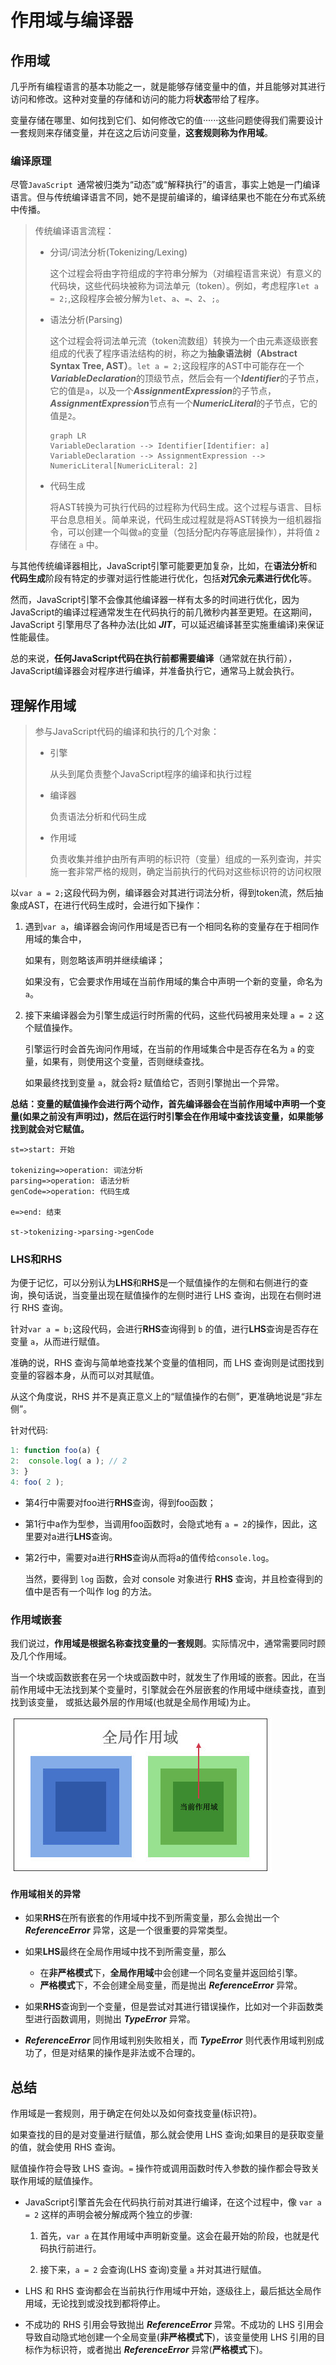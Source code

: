 # 作用域与编译器

## 作用域

几乎所有编程语言的基本功能之一，就是能够存储变量中的值，并且能够对其进行访问和修改。这种对变量的存储和访问的能力将**状态**带给了程序。

变量存储在哪里、如何找到它们、如何修改它的值······这些问题使得我们需要设计一套规则来存储变量，并在这之后访问变量，**这套规则称为作用域**。

### 编译原理

尽管```JavaScript ```通常被归类为“动态”或“解释执行”的语言，事实上她是一门编译语言。但与传统编译语言不同，她不是提前编译的，编译结果也不能在分布式系统中传播。

> 传统编译语言流程：
>
> * 分词/词法分析(Tokenizing/Lexing)
>
>   这个过程会将由字符组成的字符串分解为（对编程语言来说）有意义的代码块，这些代码块被称为词法单元（token）。例如，考虑程序```let a = 2;```,这段程序会被分解为```let```、```a```、```=```、```2```、```;```。
>
> * 语法分析(Parsing)
>
>   这个过程会将词法单元流（token流数组）转换为一个由元素逐级嵌套组成的代表了程序语法结构的树，称之为**抽象语法树（Abstract Syntax Tree, AST）**。```let a = 2;```这段程序的AST中可能存在一个***VariableDeclaration***的顶级节点，然后会有一个***Identifier***的子节点，它的值是```a```，以及一个***AssignmentExpression***的子节点，***AssignmentExpression***节点有一个***NumericLiteral***的子节点，它的值是```2```。
>
>   ```mermaid
>   graph LR
>   VariableDeclaration --> Identifier[Identifier: a]
>   VariableDeclaration --> AssignmentExpression --> NumericLiteral[NumericLiteral: 2]
>   ```
>
>
>
> * 代码生成
>
>   将AST转换为可执行代码的过程称为代码生成。这个过程与语言、目标平台息息相关。简单来说，代码生成过程就是将AST转换为一组机器指令，可以创建一个叫做```a```的变量（包括分配内存等底层操作），并将值 `2` 存储在 `a` 中。

与其他传统编译器相比，JavaScript引擎可能要更加复杂，比如，在**语法分析**和**代码生成**阶段有特定的步骤对运行性能进行优化，包括**对冗余元素进行优化**等。

然而，JavaScript引擎不会像其他编译器一样有太多的时间进行优化，因为JavaScript的编译过程通常发生在代码执行的前几微秒内甚至更短。在这期间，JavaScript 引擎用尽了各种办法(比如 ***JIT***，可以延迟编译甚至实施重编译)来保证性能最佳。

总的来说，**任何JavaScript代码在执行前都需要编译**（通常就在执行前），JavaScript编译器会对程序进行编译，并准备执行它，通常马上就会执行。

## 理解作用域

> 参与JavaScript代码的编译和执行的几个对象：
>
> * 引擎
>
>   从头到尾负责整个JavaScript程序的编译和执行过程
>
> * 编译器
>
>   负责语法分析和代码生成
>
> * 作用域
>
>   负责收集并维护由所有声明的标识符（变量）组成的一系列查询，并实施一套非常严格的规则，确定当前执行的代码对这些标识符的访问权限

以```var a = 2;```这段代码为例，编译器会对其进行词法分析，得到token流，然后抽象成AST，在进行代码生成时，会进行如下操作：

1. 遇到```var a```，编译器会询问作用域是否已有一个相同名称的变量存在于相同作用域的集合中，

   如果有，则忽略该声明并继续编译；

   如果没有，它会要求作用域在当前作用域的集合中声明一个新的变量，命名为 `a`。

2. 接下来编译器会为引擎生成运行时所需的代码，这些代码被用来处理 ```a = 2``` 这个赋值操作。

   引擎运行时会首先询问作用域，在当前的作用域集合中是否存在名为 `a` 的变量，如果有，则使用这个变量，否则继续查找。

   如果最终找到变量 `a`，就会将`2` 赋值给它，否则引擎抛出一个异常。

**总结：变量的赋值操作会进行两个动作，首先编译器会在当前作用域中声明一个变量(如果之前没有声明过)，然后在运行时引擎会在作用域中查找该变量，如果能够找到就会对它赋值。**

```flow
st=>start: 开始

tokenizing=>operation: 词法分析
parsing=>operation: 语法分析
genCode=>operation: 代码生成

e=>end: 结束

st->tokenizing->parsing->genCode
```



### LHS和RHS

为便于记忆，可以分别认为**LHS**和**RHS**是一个赋值操作的左侧和右侧进行的查询，换句话说，当变量出现在赋值操作的左侧时进行 LHS 查询，出现在右侧时进行 RHS 查询。

针对```var a = b;```这段代码，会进行**RHS**查询得到 `b` 的值，进行**LHS**查询是否存在变量 `a`，从而进行赋值。

准确的说，RHS 查询与简单地查找某个变量的值相同，而 LHS 查询则是试图找到变量的容器本身，从而可以对其赋值。

从这个角度说，RHS 并不是真正意义上的“赋值操作的右侧”，更准确地说是“非左侧”。

针对代码:

```javascript
1: function foo(a) {
2:  console.log( a ); // 2
3: }
4: foo( 2 );
```

* 第4行中需要对foo进行**RHS**查询，得到foo函数；

* 第1行中a作为型参，当调用foo函数时，会隐式地有 `a = 2`的操作，因此，这里要对a进行**LHS**查询。

* 第2行中，需要对a进行**RHS**查询从而将a的值传给```console.log```。

  当然，要得到 `log` 函数，会对 console 对象进行 **RHS** 查询，并且检查得到的值中是否有一个叫作 log 的方法。

### 作用域嵌套

我们说过，**作用域是根据名称查找变量的一套规则**。实际情况中，通常需要同时顾及几个作用域。

当一个块或函数嵌套在另一个块或函数中时，就发生了作用域的嵌套。因此，在当前作用域中无法找到某个变量时，引擎就会在外层嵌套的作用域中继续查找，直到找到该变量， 或抵达最外层的作用域(也就是全局作用域)为止。

![image-20210104154329370](https://raw.githubusercontent.com/yamsfeer/pic-bed/master/0081Kckwgy1gmbpi4c04aj30bm06yq31.jpg)

#### 作用域相关的异常

* 如果**RHS**在所有嵌套的作用域中找不到所需变量，那么会抛出一个 ***ReferenceError*** 异常，这是一个很重要的异常类型。

* 如果**LHS**最终在全局作用域中找不到所需变量，那么
  * 在**非严格模式**下，**全局作用域**中会创建一个同名变量并返回给引擎。
  * **严格模式**下，不会创建全局变量，而是抛出 ***ReferenceError*** 异常。
* 如果**RHS**查询到一个变量，但是尝试对其进行错误操作，比如对一个非函数类型进行函数调用，则抛出 ***TypeError*** 异常。
* ***ReferenceError*** 同作用域判别失败相关，而 ***TypeError*** 则代表作用域判别成功了，但是对结果的操作是非法或不合理的。

## 总结

作用域是一套规则，用于确定在何处以及如何查找变量(标识符)。

如果查找的目的是对变量进行赋值，那么就会使用 LHS 查询;如果目的是获取变量的值，就会使用 RHS 查询。

赋值操作符会导致 LHS 查询。`=` 操作符或调用函数时传入参数的操作都会导致关联作用域的赋值操作。

* JavaScript引擎首先会在代码执行前对其进行编译，在这个过程中，像 `var a = 2` 这样的声明会被分解成两个独立的步骤:

  1. 首先，`var a` 在其作用域中声明新变量。这会在最开始的阶段，也就是代码执行前进行。

  2. 接下来，`a = 2` 会查询(LHS 查询)变量 `a` 并对其进行赋值。

* LHS 和 RHS 查询都会在当前执行作用域中开始，逐级往上，最后抵达全局作用域，无论找到或没找到都将停止。

* 不成功的 RHS 引用会导致抛出 ***ReferenceError*** 异常。不成功的 LHS 引用会导致自动隐式地创建一个全局变量(**非严格模式下**)，该变量使用 LHS 引用的目标作为标识符，或者抛出 ***ReferenceError*** 异常(**严格模式**下)。

